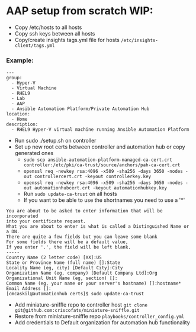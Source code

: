 # AAP setup from scratch WIP:
- Copy /etc/hosts to all hosts
- Copy ssh keys between all hosts
- Copy/create insights tags.yml file for hosts `/etc/insights-client/tags.yml`
### Example:
```
---
group:
  - Hyper-V
  - Virtual Machine
  - RHEL9
  - Lab
  - AAP
  - Ansible Automation Platform/Private Automation Hub
location:
  - Home
description:
  - RHEL9 Hyper-V virtual machine running Ansible Automation Platform
```

- Run sudo ./setup.sh on controller
- Set up new root certs between controller and automation hub or copy generated ones
    - `sudo scp ansible-automation-platform-managed-ca-cert.crt controller:/etc/pki/ca-trust/source/anchors/pah-ca-cert.crt`
    - `openssl req -newkey rsa:4096 -x509 -sha256 -days 3650 -nodes -out controllercert.crt -keyout controllerkey.key`
    - `openssl req -newkey rsa:4096 -x509 -sha256 -days 3650 -nodes -out automationhubcert.crt -keyout automationhubkey.key`
    - Run `sudo update-ca-trust` on all hosts
    - If you want to be able to use the shortnames you need to use a '*'
```
You are about to be asked to enter information that will be incorporated
into your certificate request.
What you are about to enter is what is called a Distinguished Name or a DN.
There are quite a few fields but you can leave some blank
For some fields there will be a default value,
If you enter '.', the field will be left blank.
-----
Country Name (2 letter code) [XX]:US
State or Province Name (full name) []:State
Locality Name (eg, city) [Default City]:City
Organization Name (eg, company) [Default Company Ltd]:Org
Organizational Unit Name (eg, section) []:
Common Name (eg, your name or your server's hostname) []:hostname*
Email Address []:
[cmcaskil@automationhub certs]$ sudo update-ca-trust
```
- Add miniature-sniffle repo to controller host `git clone git@github.com:criscofats/miniature-sniffle.git`
- Restore from miniature-sniffle repo `playbooks/controller_config.yml`
- Add credentials to Default organization for automation hub functionality